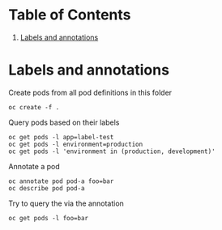 
# Table of Contents

1.  [Labels and annotations](#orgbb96791)


<a id="orgbb96791"></a>

# Labels and annotations

Create pods from all pod definitions in this folder

    oc create -f .

Query pods based on their labels

    oc get pods -l app=label-test
    oc get pods -l environment=production
    oc get pods -l 'environment in (production, development)'

Annotate a pod

    oc annotate pod pod-a foo=bar
    oc describe pod pod-a

Try to query the via the annotation

    oc get pods -l foo=bar
